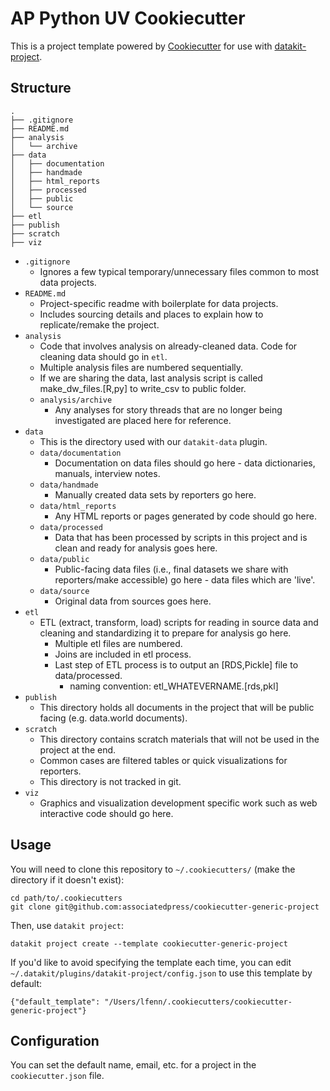 # AP Python UV Cookiecutter

This is a project template powered by [Cookiecutter](https://github.com/cookiecutter/cookiecutter) for use with [datakit-project](https://github.com/associatedpress/datakit-project/).

## Structure

```
.
├── .gitignore
├── README.md
├── analysis
│   └── archive
├── data
│   ├── documentation
│   ├── handmade
│   ├── html_reports
│   ├── processed
│   ├── public
│   └── source
├── etl
├── publish
├── scratch
├── viz
```

- `.gitignore`
  - Ignores a few typical temporary/unnecessary files common to most data projects.
- `README.md`
  - Project-specific readme with boilerplate for data projects.
  - Includes sourcing details and places to explain how to replicate/remake the project.
- `analysis`
  - Code that involves analysis on already-cleaned data. Code for cleaning data should go in `etl`.
  - Multiple analysis files are numbered sequentially.
  - If we are sharing the data, last analysis script is called make_dw_files.[R,py] to write_csv to public folder.
  - `analysis/archive`
    - Any analyses for story threads that are no longer being investigated are placed here for reference.
- `data`
  - This is the directory used with our `datakit-data` plugin.
  - `data/documentation`
    - Documentation on data files should go here - data dictionaries, manuals, interview notes.
  - `data/handmade`
    - Manually created data sets by reporters go here.
  - `data/html_reports`
    - Any HTML reports or pages generated by code should go here.
  - `data/processed`
    - Data that has been processed by scripts in this project and is clean and ready for analysis goes here.
  - `data/public`
    - Public-facing data files (i.e., final datasets we share with reporters/make accessible) go here - data files which are 'live'.
  - `data/source`
    - Original data from sources goes here.
- `etl`
  - ETL (extract, transform, load) scripts for reading in source data and cleaning and standardizing it to prepare for analysis go here.
    - Multiple etl files are numbered.
    - Joins are included in etl process.
    - Last step of ETL process is to output an [RDS,Pickle] file to data/processed.
      - naming convention: etl_WHATEVERNAME.[rds,pkl]
- `publish`
  - This directory holds all documents in the project that will be public facing (e.g. data.world documents).
- `scratch`
  - This directory contains scratch materials that will not be used in the project at the end.
  - Common cases are filtered tables or quick visualizations for reporters.
  - This directory is not tracked in git.
- `viz`
  - Graphics and visualization development specific work such as web interactive code should go here.

## Usage

You will need to clone this repository to `~/.cookiecutters/` (make the directory if it doesn't exist):

```
cd path/to/.cookiecutters
git clone git@github.com:associatedpress/cookiecutter-generic-project
```

Then, use `datakit project`:

```
datakit project create --template cookiecutter-generic-project
```

If you'd like to avoid specifying the template each time, you can edit `~/.datakit/plugins/datakit-project/config.json` to use this template by default:

```
{"default_template": "/Users/lfenn/.cookiecutters/cookiecutter-generic-project"}
```

## Configuration

You can set the default name, email, etc. for a project in the `cookiecutter.json` file.